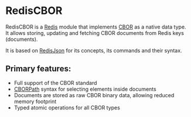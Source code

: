 # RedisCBOR

RedisCBOR is a [Redis](https://redis.io/) module that implements [CBOR](https://cbor.io/) as a native data type. 
It allows storing, updating and fetching CBOR documents from Redis keys (documents).

It is based on [RedisJson](https://redis.io/docs/stack/json/) for its concepts, its commands and their syntax.

## Primary features:

* Full support of the CBOR standard
* [CBORPath](https://github.com/dahomey-technologies/cborpath-rs) syntax for selecting elements inside documents
* Documents are stored as raw CBOR binary data, allowing reduced memory footprint
* Typed atomic operations for all CBOR types

